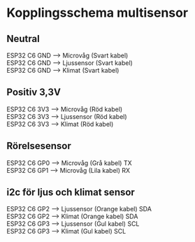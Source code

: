 # Kopplingsschema multisensor

## Neutral
ESP32 C6 GND  -->  Microvåg (Svart kabel)\
ESP32 C6 GND  -->  Ljussensor (Svart kabel)\
ESP32 C6 GND  -->  Klimat (Svart kabel)

## Positiv 3,3V
ESP32 C6 3V3  -->  Microvåg (Röd kabel)\
ESP32 C6 3V3  -->  Ljussensor (Röd kabel)\
ESP32 C6 3V3  -->  Klimat (Röd kabel)

## Rörelsesensor
ESP32 C6 GP0  -->  Microvåg (Grå kabel) TX\
ESP32 C6 GP1  -->  Microvåg (Lila kabel) RX

## i2c för ljus och klimat sensor
ESP32 C6 GP2  -->  Ljussensor (Orange kabel) SDA\
ESP32 C6 GP2  -->  Klimat (Orange kabel) SDA\
ESP32 C6 GP3  -->  Ljussensor (Gul kabel) SCL\
ESP32 C6 GP3  -->  Klimat (Gul kabel) SCL

